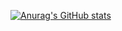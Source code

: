 [![Anurag's GitHub stats](https://github-readme-stats.vercel.app/apiAnonym3310anuraghazra)](https://github.com/anuraghazra/github-readme-stats)
